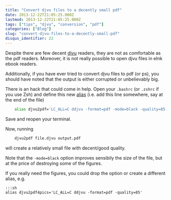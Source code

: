 ```yaml
---
title: "Convert djvu files to a decently small pdf"
date: 2013-12-22T21:05:25.000Z
lastmod: 2013-12-22T21:05:25.000Z
tags: ["tips", "djvu", "conversion", "pdf"]
categories: ["Blog"]
slug: "convert-djvu-files-to-a-decently-small-pdf"
disqus_identifier: 22
---
```


Despite there are few decent [djvu](https://en.wikipedia.org/wiki/DjVu) readers, they are not as comfortable as the pdf readers. Moreover, it is not really possible to open djvu files in eInk ebook readers.

Additionally, if you have ever tried to convert djvu files to pdf (or ps), you should have noted that the output is either corrupted or unbelievably big.

There is an hack that could come in help. Open your `.bashrc` (or `.zshrc` if you use Zsh) and define this new [alias](https://tldp.org/LDP/abs/html/aliases.html) (i.e. add this line somewhere, say at the end of the file)

```sh
    alias djvu2pdf='LC_ALL=C ddjvu -format=pdf -mode=black -quality=85'
```
Save and reopen your terminal.

Now, running

```sh
    djvu2pdf file.djvu output.pdf
```
will create a relatively small file with decent/good quality.

Note that the `-mode=black` option improves sensibily the size of the file, but at the price of destroying some of the figures. 

If you really need the figures, you could drop the option or create a different alias, e.g.

    :::sh
    alias djvu2pdf4pics='LC_ALL=C ddjvu -format=pdf -quality=85'
